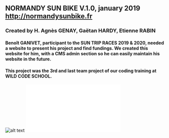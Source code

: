 ## NORMANDY SUN BIKE  V.1.0, january 2019    http://normandysunbike.fr

### Created by H. Agnès GENAY, Gaëtan HARDY, Etienne RABIN

#### Benoît GANIVET, participant to the SUN TRIP RACES 2019 & 2020, needed a website to present his project and find fundings. We created this website for him, with a CMS admin section so he can easily maintain his website in the future.

#### This project was the 3rd and last team project of our coding training at WILD CODE SCHOOL. 



![alt text](./src/assets/landingScreen.png)
![alt text](./src/assets/UserNotice_p8.pdf)











